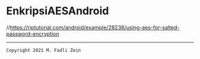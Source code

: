 # EnkripsiAESAndroid
 
//https://riptutorial.com/android/example/28238/using-aes-for-salted-password-encryption

---

```
Copyright 2021 M. Fadli Zein
```